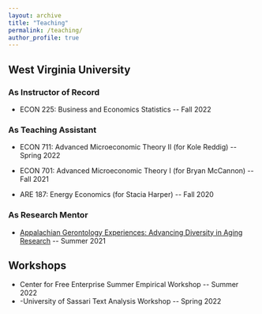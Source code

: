 ```yaml
---
layout: archive
title: "Teaching"
permalink: /teaching/
author_profile: true
---
```

## West Virginia University

### As Instructor of Record
- ECON 225: Business and Economics Statistics -- Fall 2022

### As Teaching Assistant

- ECON 711: Advanced Microeconomic Theory II (for Kole Reddig) -- Spring 2022

- ECON 701: Advanced Microeconomic Theory I (for Bryan McCannon) -- Fall 2021

- ARE 187: Energy Economics (for Stacia Harper) -- Fall 2020


### As Research Mentor

- [Appalachian Gerontology Experiences: Advancing Diversity in Aging Research](https://age-adar.wvu.edu/home) -- Summer 2021

## Workshops
- Center for Free Enterprise Summer Empirical Workshop -- Summer 2022
- -University of Sassari Text Analysis Workshop -- Spring 2022
